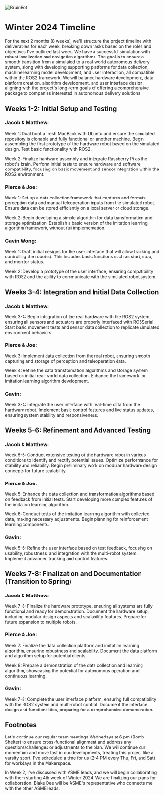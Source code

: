 ![BruinBot](https://jacobsayono.github.io/assets/misc/bruinbot.png)

# Winter 2024 Timeline
For the next 2 months (8 weeks), we'll structure the project timeline with deliverables for each week, breaking down tasks based on the roles and objectives I've outlined last week. We have a successful simulation with robust localization and navigation algorithms. The goal is to ensure a smooth transition from a simulated to a real-world autonomous delivery system, along with developing supporting platforms for data collection, machine learning model development, and user interaction, all compatible within the ROS2 framework. We will balance hardware development, data platform creation, algorithm development, and user interface design, aligning with the project's long-term goals of offering a comprehensive package to companies interested in autonomous delivery solutions.
## Weeks 1-2: Initial Setup and Testing
### Jacob & Matthew:
Week 1: Dual boot a fresh MacBook with Ubuntu and ensure the simulated repository is clonable and fully functional on another machine. Begin assembling the first prototype of the hardware robot based on the simulated design. Test basic functionality with ROS2.

Week 2: Finalize hardware assembly and integrate Raspberry Pi as the robot's brain. Perform initial tests to ensure hardware and software compatibility, focusing on basic movement and sensor integration within the ROS2 environment.
### Pierce & Joe:
Week 1: Set up a data collection framework that captures and formats perception data and manual teleoperation inputs from the simulated robot. Ensure data can be stored efficiently on a local server or cloud storage.

Week 2: Begin developing a simple algorithm for data transformation and storage optimization. Establish a basic version of the imitation learning algorithm framework, without full implementation.
### Gavin Wong:
Week 1: Draft initial designs for the user interface that will allow tracking and controlling the robot(s). This includes basic functions such as start, stop, and monitor status.

Week 2: Develop a prototype of the user interface, ensuring compatibility with ROS2 and the ability to communicate with the simulated robot system.
## Weeks 3-4: Integration and Initial Data Collection
### Jacob & Matthew:
Week 3-4: Begin integration of the real hardware with the ROS2 system, ensuring all sensors and actuators are properly interfaced with ROSSerial. Start basic movement tests and sensor data collection to replicate simulated environment behaviors.
### Pierce & Joe:
Week 3: Implement data collection from the real robot, ensuring smooth capturing and storage of perception and teleoperation data.

Week 4: Refine the data transformation algorithms and storage system based on initial real-world data collection. Enhance the framework for imitation learning algorithm development.
### Gavin:
Week 3-4: Integrate the user interface with real-time data from the hardware robot. Implement basic control features and live status updates, ensuring system stability and responsiveness.
## Weeks 5-6: Refinement and Advanced Testing
### Jacob & Matthew:
Week 5-6: Conduct extensive testing of the hardware robot in various conditions to identify and rectify potential issues. Optimize performance for stability and reliability. Begin preliminary work on modular hardware design concepts for future scalability.
### Pierce & Joe:
Week 5: Enhance the data collection and transformation algorithms based on feedback from initial tests. Start developing more complex features of the imitation learning algorithm.

Week 6: Conduct tests of the imitation learning algorithm with collected data, making necessary adjustments. Begin planning for reinforcement learning components.
### Gavin:
Week 5-6: Refine the user interface based on test feedback, focusing on usability, robustness, and integration with the multi-robot system. Implement advanced tracking and control features.
## Weeks 7-8: Finalization and Documentation (Transition to Spring)
### Jacob & Matthew:
Week 7-8: Finalize the hardware prototype, ensuring all systems are fully functional and ready for demonstration. Document the hardware setup, including modular design aspects and scalability features. Prepare for future expansion to multiple robots.
### Pierce & Joe:
Week 7: Finalize the data collection platform and imitation learning algorithm, ensuring robustness and scalability. Document the data platform and algorithm setup for potential clients.

Week 8: Prepare a demonstration of the data collection and learning algorithm, showcasing the potential for autonomous operation and continuous learning.
### Gavin:
Week 7-8: Complete the user interface platform, ensuring full compatibility with the ROS2 system and multi-robot control. Document the interface design and functionalities, preparing for a comprehensive demonstration.

## Footnotes
Let's continue our regular team meetings Wednedays at 6 pm (Bomb Shelter) to ensure cross-functional alignment and address any questions/challenges or adjustments to the plan. We will continue our momentum and move fast in our developments, treating this project like a varsity sport. I've scheduled a time for us (2-4 PM every Thu, Fri, and Sat) for workdays in the Makerspace.

In Week 2, I've discussed with ASME leads, and we will begin collaborating with them starting 4th week of Winter 2024. We are finalizing our plans for collaboration. Blake Dee will be ASME's representative who connects me with the other ASME leads.
